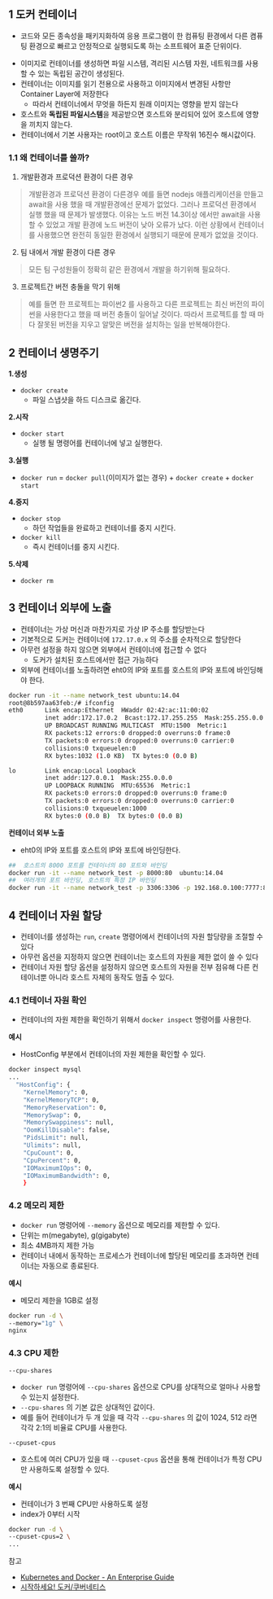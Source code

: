 ##  1 도커 컨테이너

- 코드와 모든 종속성을 패키지화하여 응용 프로그램이 한 컴퓨팅 환경에서 다른 켬퓨팅 환경으로 빠르고 안정적으로 실행되도록 하는 소프트웨어 표준 단위이다.

* 이미지로 컨테이너를 생성하면 파일 시스템, 격리된 시스템 자원, 네트워크를 사용할 수 있는 독립된 공간이 생성된다.
* 컨테이너는 이미지를 읽기 전용으로 사용하고 이미지에서 변경된 사항만 Container Layer에 저장한다
  * 따라서 컨테이너에서 무엇을 하든지 원래 이미지는 영향을 받지 않는다
* 호스트와 **독립된 파일시스템**을 제공받으면 호스트와 분리되어 있어 호스트에 영향을 끼치지 않는다.
* 컨테이너에서 기본 사용자는 root이고 호스트 이름은 무작위 16진수 해시값이다.



###  1.1 왜 컨테이너를 쓸까?

1. 개발환경과 프로덕션 환경이 다른 경우

>  개발환경과 프로덕션 환경이 다른경우 예를 들면 nodejs 애플리케이션을 만들고 await을 사용 했을 때 개발환경에선 문제가 없었다. 그러나 프로덕션 환경에서 실행 했을 때 문제가 발생했다. 이유는 노드 버전 14.3이상 에서만 await을 사용할 수 있었고 개발 환경에 노드 버전이 낮아 오류가 났다. 이런 상황에서 컨테이너를 사용했으면 완전히 동일한 환경에서 실행되기 때문에 문제가 없었을 것이다.

2. 팀 내에서 개발 환경이 다른 경우

> 모든 팀 구성원들이 정확히 같은 환경에서 개발을 하기위해 필요하다.

3. 프로젝트간 버전 충돌을 막기 위해

> 예를 들면 한 프로젝트는 파이썬2 를 사용하고 다른 프로젝트는 최신 버전의 파이썬을 사용한다고 했을 때 버전 충돌이 일어날 것이다. 따라서 프로젝트를 할 때 마다 잘못된 버전을 지우고 알맞은 버전을 설치하는 일을 반복해야한다.



##  2 컨테이너 생명주기

**1.생성**

* `docker create`
  * 파일 스냅샷을 하드 디스크로 옮긴다.

**2.시작**

* `docker start`
  * 실행 될 명령어를 컨테이너에 넣고 실행한다.

**3.실행**

* `docker run` = `docker pull`(이미지가 없는 경우) + `docker create` + `docker start`

**4.중지**

* `docker stop`
  * 하던 작업들을 완료하고 컨테이너를 중지 시킨다.
* `docker kill`
  * 즉시 컨테이너를 중지 시킨다.

**5.삭제**

* `docker rm`



##  3 컨테이너 외부에 노출

* 컨테이너는 가상 머신과 마찬가지로 가상 IP 주소를 할당받는다
* 기본적으로 도커는 컨테이너에 `172.17.0.x` 의 주소를 순차적으로 할당한다
* 아무런 설정을 하지 않으면 외부에서 컨테이너에 접근할 수 없다
  * 도커가 설치된 호스트에서만 접근 가능하다
* 외부에 컨테이너를 노출하려면 eht0의 IP와 포트를 호스트의 IP와 포트에 바인딩해야 한다.

```bash
docker run -it --name network_test ubuntu:14.04
root@8b597aa63feb:/# ifconfig
eth0      Link encap:Ethernet  HWaddr 02:42:ac:11:00:02
          inet addr:172.17.0.2  Bcast:172.17.255.255  Mask:255.255.0.0
          UP BROADCAST RUNNING MULTICAST  MTU:1500  Metric:1
          RX packets:12 errors:0 dropped:0 overruns:0 frame:0
          TX packets:0 errors:0 dropped:0 overruns:0 carrier:0
          collisions:0 txqueuelen:0
          RX bytes:1032 (1.0 KB)  TX bytes:0 (0.0 B)

lo        Link encap:Local Loopback
          inet addr:127.0.0.1  Mask:255.0.0.0
          UP LOOPBACK RUNNING  MTU:65536  Metric:1
          RX packets:0 errors:0 dropped:0 overruns:0 frame:0
          TX packets:0 errors:0 dropped:0 overruns:0 carrier:0
          collisions:0 txqueuelen:1000
          RX bytes:0 (0.0 B)  TX bytes:0 (0.0 B)
```

**컨테이너 외부 노출**

* eht0의 IP와 포트를 호스트의 IP와 포트에 바인딩한다.

```bash
##  호스트의 8000 포트를 컨테이너의 80 포트와 바인딩
docker run -it --name network_test -p 8000:80  ubuntu:14.04
##  여러개의 포트 바인딩, 호스트의 특정 IP 바인딩
docker run -it --name network_test -p 3306:3306 -p 192.168.0.100:7777:80  ubuntu:14.04
```



##  4 컨테이너 자원 할당

- 컨테이너를 생성하는 `run`, `create` 명령어에서 컨테이너의 자원 할당량을 조절할 수 있다
- 아무런 옵션을 지정하지 않으면 컨테이너는 호스트의 자원을 제한 없이 쓸 수 있다
- 컨테이너 자원 할당 옵션을 설정하지 않으면 호스트의 자원을 전부 점유해 다른 컨테이너뿐 아니라 호스트 자체의 동작도 멈출 수 있다.



###  4.1 컨테이너 자원 확인

- 컨테이너의 자원 제한을 확인하기 위해서 `docker inspect` 명령어를 사용한다.



**예시**

- HostConfig 부분에서 컨테이너의 자원 제한을 확인할 수 있다.

```bash
docker inspect mysql
...
  "HostConfig": {
    "KernelMemory": 0,
    "KernelMemoryTCP": 0,
    "MemoryReservation": 0,
    "MemorySwap": 0,
    "MemorySwappiness": null,
    "OomKillDisable": false,
    "PidsLimit": null,
    "Ulimits": null,
    "CpuCount": 0,
    "CpuPercent": 0,
    "IOMaximumIOps": 0,
    "IOMaximumBandwidth": 0,
	}
```



###  4.2 메모리 제한

- `docker run` 명령어에 `--memory` 옵션으로 메모리를 제한할 수 있다.
- 단위는 m(megabyte), g(gigabyte)
- 최소 4MB까지 제한 가능
- 컨테이너 내에서 동작하는 프로세스가 컨테이너에 할당된 메모리를 초과하면 컨테이너는 자동으로 종료된다.



**예시**

- 메모리 제한을 1GB로 설정

```bash
docker run -d \
--memory="1g" \
nginx
```



###  4.3 CPU 제한

`--cpu-shares`

- `docker run` 명령어에 `--cpu-shares` 옵션으로 CPU를 상대적으로 얼마나 사용할 수 있는지 설정한다.
- `--cpu-shares` 의 기본 값은 상대적인 값이다.
- 예를 들어 컨테이너가 두 개 있을 때 각각  `--cpu-shares` 의 값이 1024, 512 라면 각각 2:1의 비율료 CPU를 사용한다. 

 

`--cpuset-cpus`

- 호스트에 여러 CPU가 있을 때 `--cpuset-cpus` 옵션을 통해 컨테이너가 특정 CPU만 사용하도록 설정할 수 있다.

**예시**

- 컨테이너가 3 번째 CPU만 사용하도록 설정
- index가 0부터 시작

```bash
docker run -d \
--cpuset-cpus=2 \
...
```



참고

* [Kubernetes and Docker - An Enterprise Guide](https://www.amazon.com/Kubernetes-Docker-Effectively-containerize-applications/dp/183921340X)
* [시작하세요! 도커/쿠버네티스](http://www.kyobobook.co.kr/product/detailViewKor.laf?mallGb=KOR&ejkGb=KOR&barcode=9791158392291)